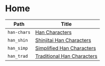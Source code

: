 
# Home

| Path        | Title                                                |
| ----------- | ---------------------------------------------------- |
| `han-chars` | [Han Characters](<./han-chars/README.md>)            |
| `han_shin`  | [Shinjitai Han Characters](<./han_shin/README.md>)   |
| `han_simp`  | [Simplified Han Characters](<./han_simp/README.md>)      |
| `han_trad`  | [Traditional Han Characters](<./han_trad/README.md>) |
